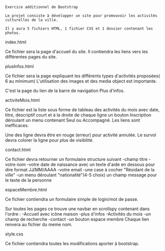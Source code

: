 	Exercice additionnel de Bootstrap 

	Le projet consiste à développer un site pour promouvoir les activités culturelles de la ville.

	Il y aura 5 fichiers HTML, 1 fichier CSS et 1 dossier contenant les photos.

index.html

Ce fichier sera la page d'accueil du site. 
Il contiendra les liens vers les différentes pages du site.

plusInfos.html 

Ce fichier sera la page expliquant les différents types d'activités proposées( 6 au minimum)
L'utilisation des images et des media object est importante.

C'est la page du lien de la barre de navigation Plus d'infos.

activiteMois.html

Ce fichier est la liste sous forme de tableau des activités du mois avec date, titre, descriptif court et à la droite de chaque ligne un bouton Inscription déroulant un menu contenant Seul ou Accompagné. Les liens sont inefficaces.

Une des ligne devra être en rouge (erreur) pour activité annulée. Le survol devra colorer la ligne pour plus de visibilité.

contact.html

Ce fichier devra retourner un formulaire structure  suivant 
-champ titre 
-votre nom 
-votre date de naissance avec un texte d'aide en dessous pour dire format JJ/MM/AAAA
-votre email
-une case à cocher "Résidant de la ville"
-un menu déroulant "nationalité"(4-5 choix)
un champ message pour le texte de la personne

espaceMembre.html

Ce fichier contiendra un formulaire simple de login/mot de passe.

Sur toutes les pages ce trouve une navbar en scrollspy contenant  dans l'ordre :
-Accueil avec icône maison 
-plus d'infos
-Activités du mois 
-un champ de recherche
-contact
-un bouton espace membre
 Chaque lien renvera au fichier du meme nom.

 style.css

 Ce fichier contiendra toutes les  modifications aporter à bootstrap.
 